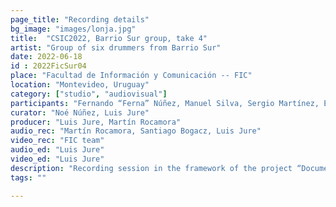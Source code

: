 ```yaml
---
page_title: "Recording details"
bg_image: "images/lonja.jpg"
title:  "CSIC2022, Barrio Sur group, take 4"  
artist: "Group of six drummers from Barrio Sur"  
date: 2022-06-18
id : 2022FicSur04
place: "Facultad de Información y Comunicación -- FIC"  
location: "Montevideo, Uruguay"  
category: ["studio", "audiovisual"]
participants: "Fernando “Ferna” Núñez, Manuel Silva, Sergio Martínez, Esteban “Gallo” Álvarez, Sebastián Anselmo, Noé Núñez"  
curator: "Noé Núñez, Luis Jure"  
producer: "Luis Jure, Martín Rocamora"  
audio_rec: "Martín Rocamora, Santiago Bogacz, Luis Jure"  
video_rec: "FIC team"  
audio_ed: "Luis Jure"  
video_ed: "Luis Jure"  
description: "Recording session in the framework of the project “Documentation and analysis of Uruguayan candombe drumming” funded by CSIC, the research agency of the University. The session was conducted in collaboration with FIC."  
tags: ""  

---
```

